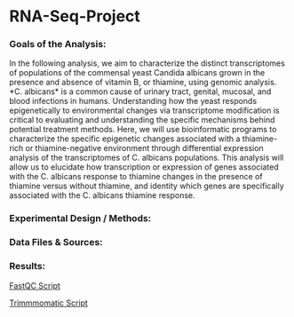 # RNA-Seq-Project
<h3>Goals of the Analysis:</h3>
<p>In the following analysis, we aim to characterize the distinct transcriptomes of populations of the commensal yeast Candida albicans grown in the presence and absence of vitamin B, or thiamine, using genomic analysis. *C. albicans* is a common cause of urinary tract, genital, mucosal, and blood infections in humans. Understanding how the yeast responds epigenetically to environmental changes via transcriptome modification is critical to evaluating and understanding the specific mechanisms behind potential treatment methods. Here, we will use bioinformatic programs to characterize the specific epigenetic changes associated with a thiamine-rich or thiamine-negative environment through differential expression analysis of the transcriptomes of C. albicans populations. This analysis will allow us to elucidate how transcription or expression of genes associated with the C. albicans response to thiamine changes in the presence of thiamine versus without thiamine, and identity which genes are specifically associated with the C. albicans thiamine response.</p>
<h3>Experimental Design / Methods:</h3>
<h3>Data Files & Sources:</h3>
<h3>Results:</h3>


<a href=/fastqc.SBATCH> FastQC Script</a>

<a href=/trimmomatic.SBATCH> Trimmmomatic Script<a/>
